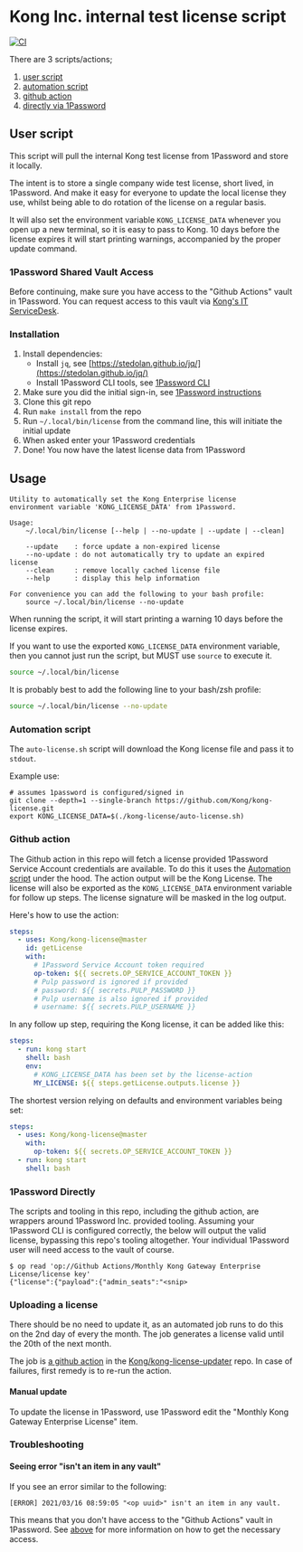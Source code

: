 # Kong Inc. internal test license script

[![CI](https://github.com/Kong/kong-license/actions/workflows/ci.yml/badge.svg)](https://github.com/Kong/kong-license/actions/workflows/ci.yml)

There are 3 scripts/actions;

1. [user script](#user-script)
2. [automation script](#automation-script)
3. [github action](#github-action)
4. [directly via 1Password](#1password-directly)

## User script

This script will pull the internal Kong test license from 1Password and
store it locally.

The intent is to store a single company wide test license, short lived, in
1Password. And make it easy for everyone to update the local license they use,
whilst being able to do rotation of the license on a regular basis.

It will also set the environment variable `KONG_LICENSE_DATA` whenever you open
up a new terminal, so it is easy to pass to Kong. 10 days before the license
expires it will start printing warnings, accompanied by the proper update
command.

### 1Password Shared Vault Access

Before continuing, make sure you have access to the "Github Actions" vault in 1Password. You can request access to this vault via [Kong's IT ServiceDesk](https://kong.freshservice.com/support/home).

### Installation

1. Install dependencies:
   - Install `jq`, see [https://stedolan.github.io/jq/](https://stedolan.github.io/jq/)
   - Install 1Password CLI tools, see [1Password CLI](https://support.1password.com/command-line-getting-started/)
2. Make sure you did the initial sign-in, see [1Password instructions](https://support.1password.com/command-line-getting-started/#get-started-with-the-command-line-tool)
3. Clone this git repo
4. Run `make install` from the repo
5. Run `~/.local/bin/license` from the command line, this will initiate the initial update
6. When asked enter your 1Password credentials
7. Done! You now have the latest license data from 1Password

## Usage

```code
Utility to automatically set the Kong Enterprise license
environment variable 'KONG_LICENSE_DATA' from 1Password.

Usage:
    ~/.local/bin/license [--help | --no-update | --update | --clean]

    --update    : force update a non-expired license
    --no-update : do not automatically try to update an expired license
    --clean     : remove locally cached license file
    --help      : display this help information

For convenience you can add the following to your bash profile:
    source ~/.local/bin/license --no-update
```

When running the script, it will start printing a warning 10 days before the
license expires.

If you want to use the exported `KONG_LICENSE_DATA` environment variable,
then you cannot just run the script, but MUST use `source` to execute it.

```bash
source ~/.local/bin/license
```

It is probably best to add the following line to your bash/zsh profile:

```bash
source ~/.local/bin/license --no-update
```

### Automation script

The `auto-license.sh` script will download the Kong license file and pass it to
`stdout`.

Example use:

```shell
# assumes 1password is configured/signed in
git clone --depth=1 --single-branch https://github.com/Kong/kong-license.git
export KONG_LICENSE_DATA=$(./kong-license/auto-license.sh)
```

### Github action

The Github action in this repo will fetch a license provided 1Password Service
Account credentials are available. To do this it uses the
[Automation script](#automation-script) under the hood. The action output will
be the Kong License. The license will also be exported as the
`KONG_LICENSE_DATA` environment variable for follow up steps. The license
signature will be masked in the log output.

Here's how to use the action:

```yaml
steps:
  - uses: Kong/kong-license@master
    id: getLicense
    with:
      # 1Password Service Account token required
      op-token: ${{ secrets.OP_SERVICE_ACCOUNT_TOKEN }}
      # Pulp password is ignored if provided
      # password: ${{ secrets.PULP_PASSWORD }}
      # Pulp username is also ignored if provided
      # username: ${{ secrets.PULP_USERNAME }}
```

In any follow up step, requiring the Kong license, it can be added like this:

```yaml
steps:
  - run: kong start
    shell: bash
    env:
      # KONG_LICENSE_DATA has been set by the license-action
      MY_LICENSE: ${{ steps.getLicense.outputs.license }}
```

The shortest version relying on defaults and environment variables being set:

```yaml
steps:
  - uses: Kong/kong-license@master
    with:
      op-token: ${{ secrets.OP_SERVICE_ACCOUNT_TOKEN }}
  - run: kong start
    shell: bash
```

### 1Password Directly

The scripts and tooling in this repo, including the github action, are wrappers around 1Password Inc. provided tooling. Assuming your 1Password CLI is configured correctly, the below will output the valid license, bypassing this repo's tooling altogether. Your individual 1Password user will need access to the vault of course.

```shell
$ op read 'op://Github Actions/Monthly Kong Gateway Enterprise License/license key'
{"license":{"payload":{"admin_seats":"<snip>
```

### Uploading a license

There should be no need to update it, as an automated job runs to do this on the 2nd day of every the month.
The job generates a license valid until the 20th of the next month.

The job is [a github action](https://github.com/Kong/kong-license-updater/actions/workflows/update.yml) in the [Kong/kong-license-updater](https://github.com/Kong/kong-license-updater) repo. In case of failures, first remedy is to re-run the action.

#### Manual update

To update the license in 1Password, use 1Password edit the "Monthly Kong Gateway Enterprise License" item.

### Troubleshooting

#### Seeing error "isn't an item in any vault"

If you see an error similar to the following:

```code
[ERROR] 2021/03/16 08:59:05 "<op uuid>" isn't an item in any vault.
```

This means that you don't have access to the "Github Actions" vault in 1Password. See [above](#1password-shared-vault-access) for more information on how to get the necessary access.
